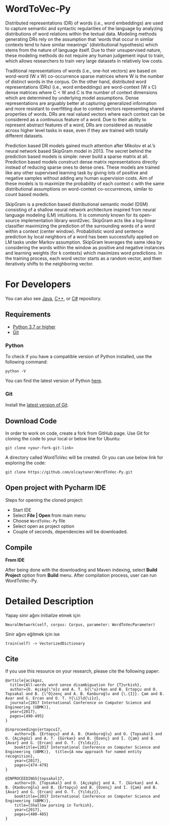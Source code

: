 # WordToVec-Py

Distributed representations (DR) of words (i.e., word embeddings) are used to capture semantic and syntactic regularities of the language by analyzing distributions of word relations within the textual data. Modeling methods generating DRs rely on the assumption that 'words that occur in similar contexts tend to have similar meanings' (distributional hypothesis) which stems from the nature of language itself. Due to their unsupervised nature, these modeling methods do not require any human judgement input to train, which allows researchers to train very large datasets in relatively low costs.

Traditional representations of words (i.e., one-hot vectors) are based on word-word (W x W) co-occurrence sparse matrices where W is the number of distinct words in the corpus. On the other hand, distributed word representations (DRs) (i.e., word embeddings) are word-context (W x C) dense matrices where C < W and C is the number of context dimensions which are determined by underlying model assumptions. Dense representations are arguably better at capturing generalized information and more resistant to overfitting due to context vectors representing shared properties of words. DRs are real valued vectors where each context can be considered as a continuous feature of a word. Due to their ability to represent abstract features of a word, DRs are considered as reusable across higher level tasks in ease, even if they are trained with totally different datasets.

Prediction based DR models gained much attention after Mikolov et al.’s neural network based SkipGram model in 2013. The secret behind the prediction based models is simple: never build a sparse matrix at all. Prediction based models construct dense matrix representations directly instead of reducing sparse ones to dense ones. These models are trained like any other supervised learning task by giving lots of positive and negative samples without adding any human supervision costs. Aim of these models is to maximize the probability of each context c with the same distributional assumptions on word-context co-occurrences, similar to count based models.

SkipGram is a prediction based distributional semantic model (DSM) consisting of a shallow neural network architecture inspired from neural language modeling (LM) intuitions. It is commonly known for its open-source implementation library word2vec. SkipGram acts like a log-linear classifier maximizing the prediction of the surrounding words of a word within a context (center window). Probabilistic word and sentence prediction by local neighbors of a word has been successfully applied on LM tasks under Markov assumption. SkipGram leverages the same idea by considering the words within the window as positive and negative instances and learning weights (for k contexts) which maximizes word predictions. In the training process, each word vector starts as a random vector, and then iteratively shifts to the neighboring vector.

For Developers
============
You can also see [Java](https://github.com/olcaytaner/WordToVec), [C++](https://github.com/olcaytaner/WordToVec-CPP),
or [C#](https://github.com/olcaytaner/WordToVec-CS) repository.

## Requirements

* [Python 3.7 or higher](#python)
* [Git](#git)

### Python 

To check if you have a compatible version of Python installed, use the following command:

    python -V
    
You can find the latest version of Python [here](https://www.python.org/downloads/).

### Git

Install the [latest version of Git](https://git-scm.com/book/en/v2/Getting-Started-Installing-Git).

## Download Code

In order to work on code, create a fork from GitHub page. 
Use Git for cloning the code to your local or below line for Ubuntu:

	git clone <your-fork-git-link>

A directory called WordToVec will be created. Or you can use below link for exploring the code:

	git clone https://github.com/olcaytaner/WordToVec-Py.git

## Open project with Pycharm IDE

Steps for opening the cloned project:

* Start IDE
* Select **File | Open** from main menu
* Choose `WordToVec-Py` file
* Select open as project option
* Couple of seconds, dependencies will be downloaded. 


## Compile

**From IDE**

After being done with the downloading and Maven indexing, select **Build Project** option from **Build** menu. After compilation process, user can run WordToVec-Py.

Detailed Description
============

Yapay sinir ağını initialize etmek için

	NeuralNetwork(self, corpus: Corpus, parameter: WordToVecParameter)

Sinir ağını eğitmek için ise

	train(self) -> VectorizedDictionary

## Cite
If you use this resource on your research, please cite the following paper: 

```
@article{acikgoz,
  title={All-words word sense disambiguation for {T}urkish},
  author={O. Açıkg{\"o}z and A. T. G{\"u}rkan and B. Ertopçu and O. Topsakal and B. {\"O}zenç and A. B. Kanburoğlu and {\.{I}}. Çam and B. Avar and G. Ercan and O. T. Y{\i}ld{\i}z},
  journal={2017 International Conference on Computer Science and Engineering (UBMK)},
  year={2017},
  pages={490-495}
}

@inproceedings{ertopcu17,  
	author={B. {Ertopçu} and A. B. {Kanburoğlu} and O. {Topsakal} and O. {Açıkgöz} and A. T. {Gürkan} and B. {Özenç} and İ. {Çam} and B. {Avar} and G. {Ercan} and O. T. {Yıldız}},  
	booktitle={2017 International Conference on Computer Science and Engineering (UBMK)},  title={A new approach for named entity recognition},   
	year={2017},  
	pages={474-479}
}

@INPROCEEDINGS{topsakal17,
	author={O. {Topsakal} and O. {Açıkgöz} and A. T. {Gürkan} and A. B. {Kanburoğlu} and B. {Ertopçu} and B. {Özenç} and İ. {Çam} and B. {Avar} and G. {Ercan} and O. T. {Yıldız}}, 
	booktitle={2017 International Conference on Computer Science and Engineering (UBMK)}, 
	title={Shallow parsing in Turkish}, 
	year={2017}, 
	pages={480-485}
}
